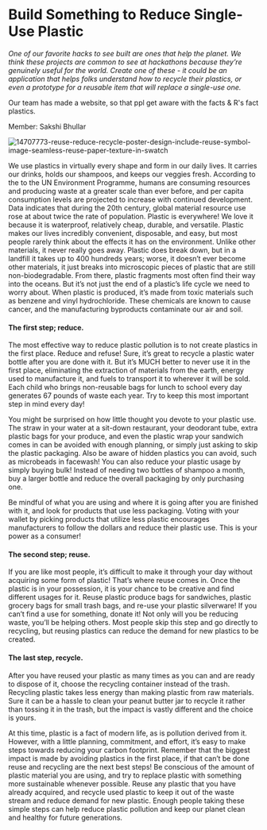 # Build Something to Reduce Single-Use Plastic

_One of our favorite hacks to see built are ones that help the planet. We think these projects are common to see at hackathons because they’re genuinely useful for the world. Create one of these - it could be an application that helps folks understand how to recycle their plastics, or even a prototype for a reusable item that will replace a single-use one._

Our team has made a website, so that ppl get aware with the facts & R's fact plastics.

Member: Sakshi Bhullar

![14707773-reuse-reduce-recycle-poster-design-include-reuse-symbol-image-seamless-reuse-paper-texture-in-swatch](https://user-images.githubusercontent.com/75872316/112932681-f5ed4e00-913b-11eb-809f-c827daae0d3e.jpg)


We use plastics in virtually every shape and form in our daily lives. It carries our drinks, holds our shampoos, and keeps our veggies fresh. According to the to the UN Environment Programme, humans are consuming resources and producing waste at a greater scale than ever before, and per capita consumption levels are projected to increase with continued development. Data indicates that during the 20th century, global material resource use rose at about twice the rate of population. Plastic is everywhere! We love it because it is waterproof, relatively cheap, durable, and versatile. Plastic makes our lives incredibly convenient, disposable, and easy, but most people rarely think about the effects it has on the environment. Unlike other materials, it never really goes away. Plastic does break down, but in a landfill it takes up to 400 hundreds years; worse, it doesn’t ever become other materials, it just breaks into microscopic pieces of plastic that are still non-biodegradable. From there, plastic fragments most often find their way into the oceans. But it’s not just the end of a plastic’s life cycle we need to worry about. When plastic is produced, it’s made from toxic materials such as benzene and vinyl hydrochloride. These chemicals are known to cause cancer, and the manufacturing byproducts contaminate our air and soil.

#### The first step; reduce.
The most effective way to reduce plastic pollution is to not create plastics in the first place. Reduce and refuse! Sure, it’s great to recycle a plastic water bottle after you are done with it. But it’s MUCH better to never use it in the first place, eliminating the extraction of materials from the earth, energy used to manufacture it, and fuels to transport it to wherever it will be sold. Each child who brings non-reusable bags for lunch to school every day generates 67 pounds of waste each year. Try to keep this most important step in mind every day!

You might be surprised on how little thought you devote to your plastic use. The straw in your water at a sit-down restaurant, your deodorant tube, extra plastic bags for your produce, and even the plastic wrap your sandwich comes in can be avoided with enough planning, or simply just asking to skip the plastic packaging. Also be aware of hidden plastics you can avoid, such as microbeads in facewash!  You can also reduce your plastic usage by simply buying bulk! Instead of needing two bottles of shampoo a month, buy a larger bottle and reduce the overall packaging by only purchasing one.

Be mindful of what you are using and where it is going after you are finished with it, and look for products that use less packaging. Voting with your wallet by picking products that utilize less plastic encourages manufacturers to follow the dollars and reduce their plastic use. This is your power as a consumer!

#### The second step; reuse.
If you are like most people, it’s difficult to make it through your day without acquiring some form of plastic! That’s where reuse comes in. Once the plastic is in your possession, it is your chance to be creative and find different usages for it. Reuse plastic produce bags for sandwiches, plastic grocery bags for small trash bags, and re-use your plastic silverware! If you can’t find a use for something, donate it! Not only will you be reducing waste, you’ll be helping others. Most people skip this step and go directly to recycling, but reusing plastics can reduce the demand for new plastics to be created.

#### The last step, recycle.
After you have reused your plastic as many times as you can and are ready to dispose of it, choose the recycling container instead of the trash. Recycling plastic takes less energy than making plastic from raw materials. Sure it can be a hassle to clean your peanut butter jar to recycle it rather than tossing it in the trash, but the impact is vastly different and the choice is yours.

At this time, plastic is a fact of modern life, as is pollution derived from it. However, with a little planning, commitment, and effort, it’s easy to make steps towards reducing your carbon footprint.  Remember that the biggest impact is made by avoiding plastics in the first place, if that can’t be done reuse and recycling are the next best steps! Be conscious of the amount of plastic material you are using, and try to replace plastic with something more sustainable whenever possible. Reuse any plastic that you have already acquired, and recycle used plastic to keep it out of the waste stream and reduce demand for new plastic. Enough people taking these simple steps can help reduce plastic pollution and keep our planet clean and healthy for future generations.
